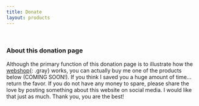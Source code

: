 ```yaml
---
title: Donate
layout: products
---
```


<br />

### About this donation page

Although the primary function of this donation page is to illustrate how the [webshop](#){: .gray} works, you can actually buy me one of the products below (COMING SOON!). If you think I saved you a huge amount of time... return the favor. If you do not have any money to spare, please share the love by posting something about this website on social media. I would like that just as much. Thank you, you are the best!